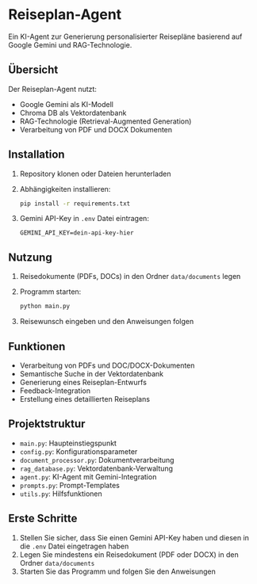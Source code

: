 # Reiseplan-Agent

Ein KI-Agent zur Generierung personalisierter Reisepläne basierend auf Google Gemini und RAG-Technologie.

## Übersicht

Der Reiseplan-Agent nutzt:
- Google Gemini als KI-Modell
- Chroma DB als Vektordatenbank
- RAG-Technologie (Retrieval-Augmented Generation)
- Verarbeitung von PDF und DOCX Dokumenten

## Installation

1. Repository klonen oder Dateien herunterladen

2. Abhängigkeiten installieren:
   ```bash
   pip install -r requirements.txt
   ```

3. Gemini API-Key in `.env` Datei eintragen:
   ```
   GEMINI_API_KEY=dein-api-key-hier
   ```

## Nutzung

1. Reisedokumente (PDFs, DOCs) in den Ordner `data/documents` legen

2. Programm starten:
   ```bash
   python main.py
   ```

3. Reisewunsch eingeben und den Anweisungen folgen

## Funktionen

- Verarbeitung von PDFs und DOC/DOCX-Dokumenten
- Semantische Suche in der Vektordatenbank
- Generierung eines Reiseplan-Entwurfs
- Feedback-Integration
- Erstellung eines detaillierten Reiseplans

## Projektstruktur

- `main.py`: Haupteinstiegspunkt
- `config.py`: Konfigurationsparameter
- `document_processor.py`: Dokumentverarbeitung
- `rag_database.py`: Vektordatenbank-Verwaltung
- `agent.py`: KI-Agent mit Gemini-Integration
- `prompts.py`: Prompt-Templates
- `utils.py`: Hilfsfunktionen

## Erste Schritte

1. Stellen Sie sicher, dass Sie einen Gemini API-Key haben und diesen in die `.env` Datei eingetragen haben
2. Legen Sie mindestens ein Reisedokument (PDF oder DOCX) in den Ordner `data/documents`
3. Starten Sie das Programm und folgen Sie den Anweisungen